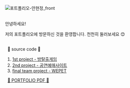 

![포트폴리오-안현정_front](https://github.com/cho1ok/PORTFOLIO/assets/117049958/296bac37-1d87-4aba-a141-e20d025f390d)

<br>
안녕하세요! 

저의 포트폴리오에 방문하신 것을 환영합니다. 천천히 둘러보세요 😊 
<br><br>

&nbsp;
🔮 source code 🔮
&nbsp;
1. <a href="https://github.com/cho1ok/project1_escape_game">1st project - 방탈출게임</a>
&nbsp;
2. <a href="https://github.com/cho1ok/project2_java_swing">2nd project - 공연예매사이트</a>
&nbsp;
3. <a href="https://github.com/cho1ok/project3_team4_wepet">final team project - WEPET</a>

&nbsp;
<a href="https://github.com/cho1ok/PORTFOLIO/blob/master/포트폴리오-안현정.pdf">🔮 PORTFOLIO PDF 🔮</a>
<br><br>


